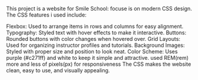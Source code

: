 This project is a website for Smile School: focuse is on modern CSS design. The CSS features i used include:

Flexbox: Used to arrange items in rows and columns for easy alignment.
Typography: Styled text with hover effects to make it interactive.
Buttons: Rounded buttons with color changes when hovered over.
Grid Layouts: Used for organizing instructor profiles and tutorials.
Background Images: Styled with proper size and position to look neat.
Color Scheme: Uses purple (#c271ff) and white to keep it simple and attractive.
used REM(rem) more and less of pixels(px) for responsiveness
The CSS makes the website clean, easy to use, and visually appealing.
